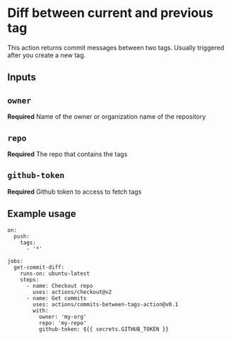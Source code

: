 # Diff between current and previous tag

This action returns commit messages between two tags. Usually triggered after you create a new tag.

## Inputs

## `owner`

**Required** Name of the owner or organization name of the repository 

## `repo`

**Required** The repo that contains the tags

## `github-token`

**Required** Github token to access to fetch tags

## Example usage

```
on:
  push:
    tags:
      - '*'

jobs:
  get-commit-diff:
    runs-on: ubuntu-latest
    steps:
      - name: Checkout repo
        uses: actions/checkout@v2
      - name: Get commits 
        uses: actions/commits-between-tags-action@v0.1
        with:
          owner: 'my-org'
          repo: 'my-repo'
          github-token: ${{ secrets.GITHUB_TOKEN }}
```
